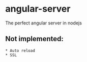 # angular-server
The perfect angular server in nodejs

## Not implemented:
    * Auto reload
    * SSL
